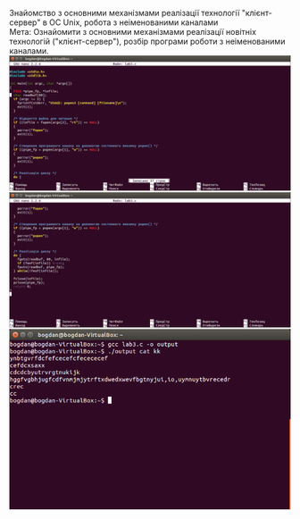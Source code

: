 Знайомство з основними механізмами реалізації технології "клієнт-сервер" в ОС Unix, робота з неіменованими каналами  
Мета: Ознайомити з основними механізмами реалізації новітніх технологій ("клієнт-сервер"), розбір програми роботи з неіменованими каналами.
![terminal1](lab3-1.png)
![terminal1](lab3-2.png)
![terminal1](lab3.png)

